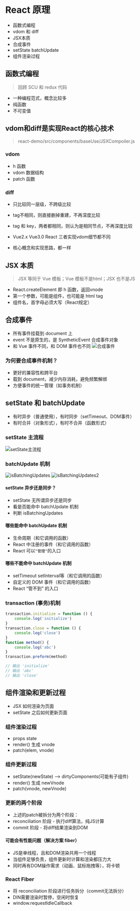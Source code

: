 # React 原理
- 函数式编程
- vdom 和 diff
- JSX本质
- 合成事件
- setState batchUpdate
- 组件渲染过程

## 函数式编程
> 回顾 SCU 和 redux 代码
- 一种编程范式，概念比较多
- 纯函数
- 不可变值

## vdom和diff是实现React的核心技术
> react-demo/src/components/baseUse/JSXCompoiler.js

### vdom
- h 函数
- vdom 数据结构
- patch 函数

### diff
- 只比较同一层级，不跨级比较
- tag不相同，则直接删掉重建，不再深度比较
- tag 和 key，两者都相同，则认为是相同节点，不再深度比较

- Vue2.x Vue3.0 React 三者实现vdom细节都不同
- 核心概念和实现思路，都一样

## JSX 本质
> JSX 等同于 Vue 模板；Vue 模板不是html；JSX 也不是JS

- React.createElement 即 h 函数，返回vnode
- 第一个参数，可能是组件，也可能是 html tag
- 组件名，首字母必须大写（React规定）

## 合成事件
- 所有事件挂载到 document 上
- event 不是原生的，是 SyntheticEvent 合成事件对象
- 和 Vue 事件不同，和 DOM 事件也不同
![合成事件](./assets/images/合成事件.png)

### 为何要合成事件机制？
- 更好的兼容性和跨平台
- 载到 document，减少内存消耗，避免频繁解绑
- 方便事件的统一管理（如事务机制）

## setState 和 batchUpdate
- 有时异步（普通使用），有时同步（setTimeout、DOM事件）
- 有时合并（对象形式），有时不合并（函数形式）

### setState 主流程
![setState主流程](./assets/images/setState主流程.png)

### batchUpdate 机制
![isBatchingUpdates](./assets/images/isBatchingUpdates.png)
![isBatchingUpdates2](./assets/images/isBatchingUpdates2.png)

#### setState 异步还是同步？
- setState 无所谓异步还是同步
- 看是否能命中 batchUpdate 机制
- 判断 isBatchingUpdates

#### 哪些能命中 batchUpdate 机制
- 生命周期（和它调用的函数）
- React 中注册的事件（和它调用的函数）
- React 可以`"管理"`的入口

#### 哪些不能命中 batchUpdate 机制
- setTimeout setInterval等（和它调用的函数）
- 自定义的 DOM 事件（和它调用的函数）
- React “管不到” 的入口

### transaction (事务)机制
```javascript
transaction.initialize = function () {
    console.log('initialize')
}
transaction.close = function () {
    console.log('close')
}
function method() {
    console.log('abc')
}
transaction.preform(method)

// 输出 'initialize'
// 输出 'abc'
// 输出 'close'
```

## 组件渲染和更新过程
- JSX 如何渲染为页面
- setState 之后如何更新页面

### 组件渲染过程
- props state
- render() 生成 vnode
- patch(elem, vnode)

### 组件更新过程
- setState(newState) --> dirtyComponents(可能有子组件)
- render() 生成 newVnode
- patch(vnode, newVnode)

### 更新的两个阶段
- 上述的patch被拆分为两个阶段：
- reconciliation 阶段 - 执行diff算法，纯JS计算
- commit 阶段 - 将diff结果渲染到DOM

#### 可能会有性能问题（解决方案 fiber）
- JS是单线程，且和DOM渲染共用一个线程
- 当组件足够负责，组件更新时计算和渲染都压力大
- 同时再有DOM操作需求（动画、鼠标拖拽等），将卡顿

### React Fiber
- 将 reconciliation 阶段进行任务拆分（commit无法拆分）
- DIN需要渲染时暂停，空闲时恢复
- window.requestIdleCallback